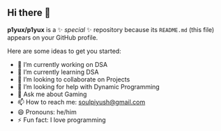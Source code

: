 ##  Hi there 👋


**p1yux/p1yux** is a ✨ _special_ ✨ repository because its `README.md` (this file) appears on your GitHub profile.

Here are some ideas to get you started:

- 🔭 I’m currently working on DSA
- 🌱 I’m currently learning DSA
- 👯 I’m looking to collaborate on Projects 
- 🤔 I’m looking for help with Dynamic Programming
- 💬 Ask me about Gaming
- 📫 How to reach me: soulpiyush@gmail.com
- 😄 Pronouns: he/him
- ⚡ Fun fact: I love programming

